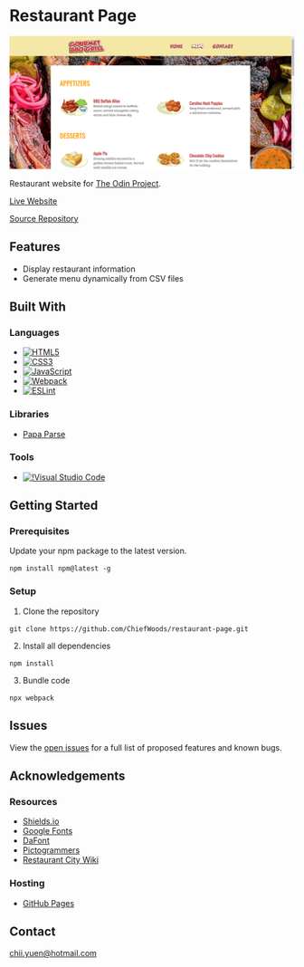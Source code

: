 # Restaurant Page

![Screenshot](screenshot.png)

Restaurant website for [The Odin Project](https://www.theodinproject.com/).

[Live Website](https://chiefwoods.github.io/restaurant-page/)  

[Source Repository](https://github.com/ChiefWoods/restaurant-page)

## Features

- Display restaurant information
- Generate menu dynamically from CSV files

## Built With

### Languages

- [![HTML5](https://img.shields.io/badge/HTML5-white?style=for-the-badge&logo=html5&logoColor=e65127)](https://html5.org/)
- [![CSS3](https://img.shields.io/badge/CSS3-white?style=for-the-badge&logo=css3&logoColor=306AF1)](https://www.w3.org/Style/CSS/Overview.en.html)
- [![JavaScript](https://img.shields.io/badge/Javascript-383936?style=for-the-badge&logo=javascript)](https://js.org/index.html)
- [![Webpack](https://img.shields.io/badge/webpack-2B3A42?style=for-the-badge&logo=webpack)](https://webpack.js.org/)
- [![ESLint](https://img.shields.io/badge/eslint-4b32c3?style=for-the-badge&logo=eslint)](https://eslint.org/)

### Libraries

- [Papa Parse](https://www.papaparse.com/)

### Tools

- [![!Visual Studio Code](https://img.shields.io/badge/Visual%20Studio%20Code-2c2c32?style=for-the-badge&logo=visual-studio-code&logoColor=007ACC)](https://code.visualstudio.com/)

## Getting Started

### Prerequisites

Update your npm package to the latest version.
```
npm install npm@latest -g
```

### Setup

1. Clone the repository
```
git clone https://github.com/ChiefWoods/restaurant-page.git
```
2. Install all dependencies
```
npm install
```
3. Bundle code
```
npx webpack
```

## Issues

View the [open issues](https://github.com/ChiefWoods/restaurant-page/issues) for a full list of proposed features and known bugs.

## Acknowledgements

### Resources

- [Shields.io](https://shields.io/)
- [Google Fonts](https://fonts.google.com/)
- [DaFont](https://www.dafont.com/)
- [Pictogrammers](https://pictogrammers.com/)
- [Restaurant City Wiki](https://restaurantcity.fandom.com/wiki/Restaurant_City_Wiki)

### Hosting

- [GitHub Pages](https://pages.github.com/)

## Contact

[chii.yuen@hotmail.com](mailto:chii.yuen@hotmail.com)
